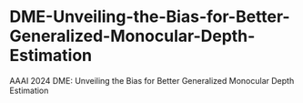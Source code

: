 # DME-Unveiling-the-Bias-for-Better-Generalized-Monocular-Depth-Estimation
AAAI 2024 DME: Unveiling the Bias for Better Generalized Monocular Depth Estimation
